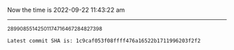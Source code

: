Now the time is 2022-09-22 11:43:22 am

---

<small>28990855142501174716467284827398</small>

```txt
Latest commit SHA is: 1c9caf053f08ffff476a16522b1711996203f2f2
```
